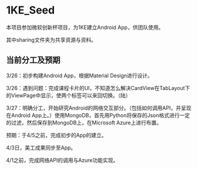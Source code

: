 # 1KE_Seed
本项目参加微软创新杯项目，为1KE建立Android App，供团队使用。

其中sharing文件夹为共享资源与资料。



## 当前分工及预期

3/26：初步构建Android App，根据Material Design进行设计。

3/26：遇到问题：完成课程卡片的UI，不知道怎么解决CardView在TabLayout下的ViewPage中显示，使两个标签可以来回切换。（陆）

3/27：明确分工，开始研究Android的网络交互部分。（包括如何调用API，并呈现在Android App上。）使用MongoDB，首先用Python将保存的Json格式进行一定的过滤，然后保存到MongoDB上，在Microsoft Azure上进行布置。

预期：于4/5之前，完成初步的App的建立。

4/3日，美工成果同步至App。

4/1之前，完成网络API的调用与Azure功能实现。

